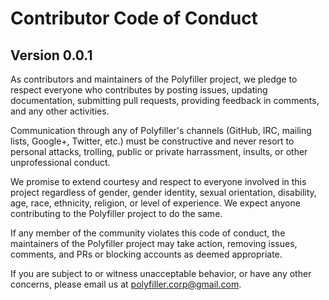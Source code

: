 # Contributor Code of Conduct

## Version 0.0.1

As contributors and maintainers of the Polyfiller project, we pledge to respect everyone who contributes by posting issues, updating documentation, submitting pull requests, providing feedback in comments, and any other activities.

Communication through any of Polyfiller's channels (GitHub, IRC, mailing lists, Google+, Twitter, etc.) must be constructive and never resort to personal attacks, trolling, public or private harrassment, insults, or other unprofessional conduct.

We promise to extend courtesy and respect to everyone involved in this project regardless of gender, gender identity, sexual orientation, disability, age, race, ethnicity, religion, or level of experience. We expect anyone contributing to the Polyfiller project to do the same.

If any member of the community violates this code of conduct, the maintainers of the Polyfiller project may take action, removing issues, comments, and PRs or blocking accounts as deemed appropriate.

If you are subject to or witness unacceptable behavior, or have any other concerns, please email us at [polyfiller.corp@gmail.com](mailto:polyfiller.corp@gmail.com).
